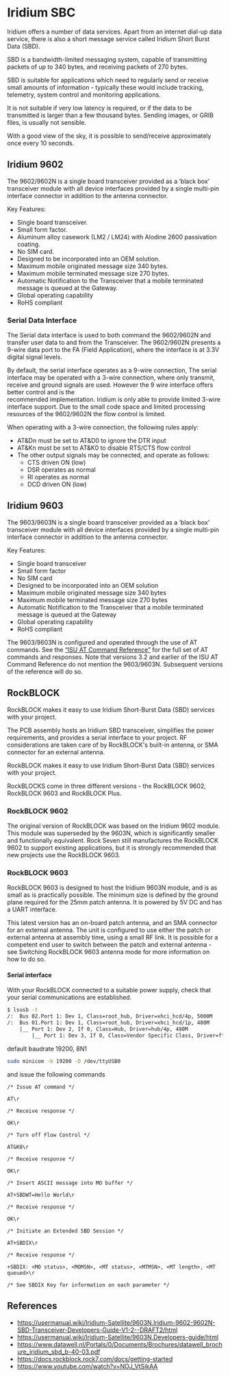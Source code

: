 # Iridium SBC

Iridium offers a number of data services. Apart from an internet dial-up data service, there is also a short 
message service called Iridium Short Burst Data (SBD).

SBD is a bandwidth-limited messaging system, capable of transmitting packets of up to 340 bytes, and receiving packets of 270 bytes.

SBD is suitable for applications which need to regularly send or receive small amounts of information - typically these would include tracking, telemetry, system control and monitoring applications.

It is not suitable if very low latency is required, or if the data to be transmitted is larger than a few thousand bytes. Sending images, or GRIB files, is usually not sensible.

With a good view of the sky, it is possible to send/receive approximately once every 10 seconds.


## Iridium 9602

The 9602/9602N is a single board transceiver provided as a ‘black box’ transceiver module with all device interfaces  provided  by a 
single multi-pin interface connector in addition to the antenna connector.

Key Features:
- Single board transceiver.
- Small form factor.
- Aluminum alloy casework (LM2 / LM24) with Alodine 2600 passivation coating.
- No SIM card.
- Designed to be incorporated into an OEM solution.
- Maximum mobile originated message size 340 bytes.
- Maximum mobile terminated message size 270 bytes.
- Automatic Notification to the Transceiver that a mobile terminated message is queued at the Gateway.
- Global operating capability
- RoHS compliant

### Serial Data Interface

The Serial data interface is used to both command the 9602/9602N and transfer user data to and from the Transceiver. The 9602/9602N 
presents a 9-wire data port to the FA (Field Application), where the interface is at 3.3V digital signal levels.

By default, the serial interface operates as a 9-wire connection, The serial interface may be operated with a 3-wire connection, where
only transmit, receive and ground signals  are  used.  However  the  9  wire  interface  offers  better  control  and  is  the  
recommended implementation. Iridium is only able to provide limited 3-wire interface support. Due to the small code space and limited
processing resources of the 9602/9602N the flow control is limited.
 
When operating with a 3-wire connection, the following rules apply: 
 
- AT&Dn must be set to AT&D0 to ignore the DTR input
- AT&Kn must be set to AT&K0 to disable RTS/CTS flow control
- The other output signals may be connected, and operate as follows: 
	- CTS driven ON (low) 
	- DSR operates as normal 
	- RI operates as normal 
	- DCD driven ON (low)


## Iridium 9603

The 9603/9603N is a single board transceiver provided as a ‘black box’ transceiver module with all device interfaces provided by a 
single multi-pin interface connector in addition to the antenna connector.

Key Features:
- Single board transceiver 
- Small form factor 
- No SIM card 
- Designed to be incorporated into an OEM solution 
- Maximum mobile originated message size 340 bytes 
- Maximum mobile terminated message size 270 bytes 
- Automatic Notification to the Transceiver that a mobile terminated message is queued at the Gateway 
- Global operating capability 
- RoHS compliant

The 9603/9603N is configured and operated through the use of AT commands. See the 
[“ISU AT Command Reference”](https://www.google.com/url?sa=t&rct=j&q=&esrc=s&source=web&cd=&ved=2ahUKEwibtcbmn670AhWehP0HHdyvD3EQFnoECAUQAQ&url=https%3A%2F%2Fwww.beamcommunications.com%2Fdocument%2F328-iridium-isu-at-command-reference-v5&usg=AOvVaw3JcNmRmEgJsIaUPvivEPXI) 
for the full set of AT commands and responses. Note that versions 3.2 and earlier of the ISU AT Command 
Reference do not mention the 9603/9603N. Subsequent versions of the reference will do so.


## RockBLOCK

RockBLOCK makes it easy to use Iridium Short-Burst Data (SBD) services with your project.

The PCB assembly hosts an Iridium SBD transceiver, simplifies the power requirements, and provides a serial interface to your project.
RF considerations are taken care of by RockBLOCK's built-in antenna, or SMA connector for an external antenna.

RockBLOCK makes it easy to use Iridium Short-Burst Data (SBD) services with your project.

RockBLOCKS come in three different versions - the RockBLOCK 9602, RockBLOCK 9603 and RockBLOCK Plus.

### RockBLOCK 9602

The original version of RockBLOCK was based on the Iridium 9602 module. This module was superseded by the 9603N, which is 
significantly smaller and functionally equivalent. Rock Seven still manufactures the RockBLOCK 9602 to support existing applications, 
but it is strongly recommended that new projects use the RockBLOCK 9603.


### RockBLOCK 9603

RockBLOCK 9603 is designed to host the Iridium 9603N module, and is as small as is practically possible. The minimum size is defined 
by the ground plane required for the 25mm patch antenna. It is powered by 5V DC and has a UART interface.

This latest version has an on-board patch antenna, and an SMA connector for an external antenna. The unit is configured to use either 
the patch or external antenna at assembly time, using a small RF link. It is possible for a competent end user to switch between the 
patch and external antenna - see Switching RockBLOCK 9603 antenna mode for more information on how to do so.


#### Serial interface

With your RockBLOCK connected to a suitable power supply, check that your serial communications are established.

```bash
$ lsusb -t
/:  Bus 02.Port 1: Dev 1, Class=root_hub, Driver=xhci_hcd/4p, 5000M
/:  Bus 01.Port 1: Dev 1, Class=root_hub, Driver=xhci_hcd/1p, 480M
    |__ Port 1: Dev 2, If 0, Class=Hub, Driver=hub/4p, 480M
        |__ Port 1: Dev 3, If 0, Class=Vendor Specific Class, Driver=ftdi_sio, 12M
```

default baudrate 19200, 8N1

```bash
sudo minicom -b 19200 -D /dev/ttyUSB0
```

and issue the following commands
```text
/* Issue AT command */

AT\r

/* Receive response */

OK\r

/* Turn off Flow Control */

AT&K0\r

/* Receive response */

OK\r

/* Insert ASCII message into MO buffer */

AT+SBDWT=Hello World\r 

/* Receive response */

OK\r

/* Initiate an Extended SBD Session */

AT+SBDIX\r

/* Receive response */ 

+SBDIX: <MO status>, <MOMSN>, <MT status>, <MTMSN>, <MT length>, <MT queued>\r

/* See SBDIX Key for information on each parameter */
```



## References

- https://usermanual.wiki/Iridium-Satellite/9603N.Iridium-9602-9602N-SBD-Transceiver-Developers-Guide-V1-2--DRAFT2/html
- https://usermanual.wiki/Iridium-Satellite/9603N.Developers-guide/html
- https://www.datawell.nl/Portals/0/Documents/Brochures/datawell_brochure_iridium_sbd_b-40-03.pdf
- https://docs.rockblock.rock7.com/docs/getting-started
- https://www.youtube.com/watch?v=NOJ_VtSikAA
